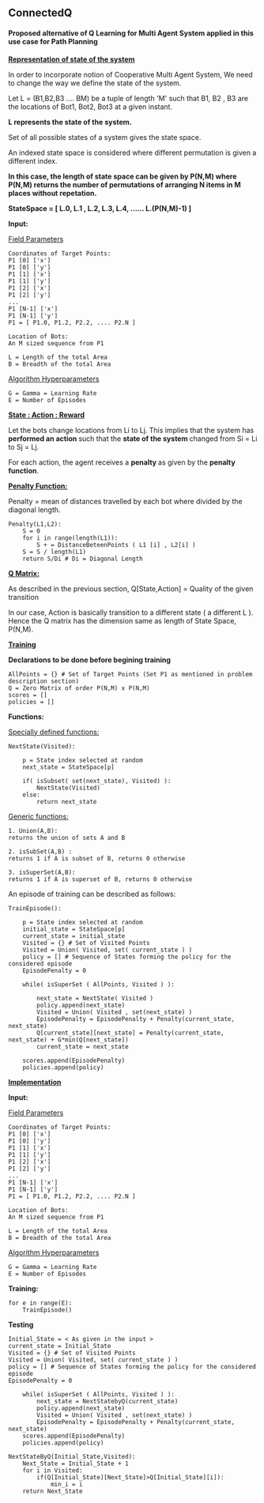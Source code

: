 ## ConnectedQ
#### Proposed alternative of Q Learning for Multi Agent System applied in this use case for Path Planning

<b> <u> Representation of state of the system </b> </u>

In order to incorporate notion of Cooperative Multi Agent System,  We need to change the way we define the state of the system.

Let L = (B1,B2,B3 .... BM) be a tuple of length 'M' such that B1, B2 , B3 are the locations of Bot1, Bot2, Bot3 at a given instant.
<b>

L represents the state of the system.
</b>

Set of all possible states of a system gives the state space. 

An indexed state space is considered where different permutation is given a different index.
<b>

In this case, the length of state space can be given by P(N,M) where P(N,M) returns the number of permutations of arranging N items in M places without repetation.

StateSpace = [ L.0, L.1 , L.2, L.3, L.4, ...... L.(P(N,M)-1) ]
</b>

<b> Input: </b>

<u> Field Parameters </u>

	Coordinates of Target Points:
	P1 [0] ['x'] 
	P1 [0] ['y']
	P1 [1] ['x'] 
	P1 [1] ['y']
	P1 [2] ['x'] 
	P1 [2] ['y']
	...
	P1 [N-1] ['x'] 
	P1 [N-1] ['y'] 
	P1 = [ P1.0, P1.2, P2.2, .... P2.N ]
	
	Location of Bots:
	An M sized sequence from P1

	L = Length of the total Area 
	B = Breadth of the total Area

<u> Algorithm Hyperparameters </u>	

	G = Gamma = Learning Rate
	E = Number of Episodes




<b> <u> State : Action : Reward </b></u>

Let the bots change locations from Li to Lj. 
This implies that the system has <b> performed an action </b> such that the <b> state of the system </b> changed from Si = Li to Sj = Lj.

For each action, the agent receives a <b> penalty </b>  as given by the <b> penalty function</b>.

<b> <u> Penalty Function: </b> </u>

Penalty = mean of distances travelled by each bot where divided by the diagonal length.

	Penalty(L1,L2):
		S = 0
		for i in range(length(L1)):
			S + = DistanceBeteenPoints ( L1 [i] , L2[i] )
		S = S / length(L1)
		return S/Di # Di = Diagonal Length
		

<b> <u> Q Matrix:</b> </u>

As described in the previous section,
Q[State,Action] = Quality of the given transition

In our case, Action is basically transition to a different state ( a different L ).
Hence the Q matrix has the dimension same as length of State Space, P(N,M).

<b> <u> Training </b> </u>

<b> Declarations to be done before begining training </b>

	AllPoints = {} # Set of Target Points (Set P1 as mentioned in problem 	description section)
	Q = Zero Matrix of order P(N,M) x P(N,M)
	scores = []
	policies = []

<b>Functions: </b>

<u>Specially defined functions: </u>

	NextState(Visited): 
		
		p = State index selected at random
		next_state = StateSpace[p]
		
		if( isSubset( set(next_state), Visited) ):
			NextState(Visited) 
		else:
			return next_state
		 
<u> Generic functions: </u>
	
	1. Union(A,B): 
	returns the union of sets A and B
	
	2. isSubSet(A,B) :
	returns 1 if A is subset of B, returns 0 otherwise
	
	3. isSuperSet(A,B):
	returns 1 if A is superset of B, returns 0 otherwise


An episode of training can be described as follows:
	
	TrainEpisode():	
		
		p = State index selected at random
		initial_state = StateSpace[p]
		current_state = initial_state 
		Visited = {} # Set of Visited Points
		Visited = Union( Visited, set( current_state ) )
		policy = [] # Sequence of States forming the policy for the considered episode
		EpisodePenalty = 0
			
		while( isSuperSet ( AllPoints, Visited ) ):
		
			next_state = NextState( Visited )
			policy.append(next_state)
			Visited = Union( Visited , set(next_state) )
			EpisodePenalty = EpisodePenalty + Penalty(current_state, next_state)
			Q[current_state][next_state] = Penalty(current_state, next_state) + G*min(Q[next_state])
			current_state = next_state 
			
		scores.append(EpisodePenalty)
		policies.append(policy)
<b> <u> Implementation </b> </u>

<b> Input: </b>

<u> Field Parameters </u>

	Coordinates of Target Points:
	P1 [0] ['x'] 
	P1 [0] ['y']
	P1 [1] ['x'] 
	P1 [1] ['y']
	P1 [2] ['x'] 
	P1 [2] ['y']
	...
	P1 [N-1] ['x'] 
	P1 [N-1] ['y'] 
	P1 = [ P1.0, P1.2, P2.2, .... P2.N ]
	
	Location of Bots:
	An M sized sequence from P1

	L = Length of the total Area 
	B = Breadth of the total Area

<u> Algorithm Hyperparameters </u>	

	G = Gamma = Learning Rate
	E = Number of Episodes

<b> Training: </b>

	for e in range(E):
		TrainEpisode()

<b> Testing </b>
		
	Initial_State = < As given in the input >
	current_state = Initial_State 
	Visited = {} # Set of Visited Points 
	Visited = Union( Visited, set( current_state ) ) 
	policy = [] # Sequence of States forming the policy for the considered episode
	EpisodePenalty = 0 
		
		while( isSuperSet ( AllPoints, Visited ) ): 
			next_state = NextStatebyQ(current_state) 
			policy.append(next_state) 
			Visited = Union( Visited , set(next_state) ) 
			EpisodePenalty = EpisodePenalty + Penalty(current_state, next_state)
		scores.append(EpisodePenalty) 
		policies.append(policy)
	
	NextStateByQ(Initial_State,Visited):
		Next_State = Initial_State + 1
		for i in Visited:
			if(Q[Initial_State][Next_State]>Q[Initial_State][i]):
				min_i = i
		return Next_State
